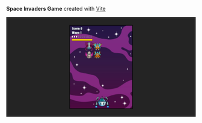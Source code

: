**Space Invaders Game** created with [Vite](https://v2.vitejs.dev/)

![Space Invaders Game screenshot](/screenshot.jpeg "Space Invaders Game screenshot")
